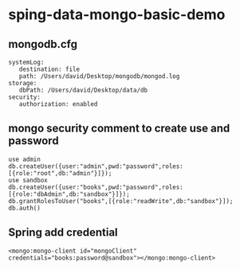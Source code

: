 # sping-data-mongo-basic-demo

## mongodb.cfg
```
systemLog:
   destination: file
   path: /Users/david/Desktop/mongodb/mongod.log
storage:
   dbPath: /Users/david/Desktop/data/db
security:
   authorization: enabled
   ```
   
## mongo security comment to create use and password
```
use admin
db.createUser({user:"admin",pwd:"password",roles:[{role:"root",db:"admin"}]});
use sandbox
db.createUser({user:"books",pwd:"password",roles:[{role:"dbAdmin",db:"sandbox"}]});
db.grantRolesToUser("books",[{role:"readWrite",db:"sandbox"}]);
db.auth()
```

## Spring add credential
```
<mongo:mongo-client id="mongoClient" credentials="books:password@sandbox"></mongo:mongo-client>
```